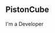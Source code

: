   <section id="hero" class="d-flex flex-column justify-content-center align-items-center">
    <div class="hero-container" data-aos="fade-in">
      <h1>PistonCube</h1>
        <p>I'm a Developer</p>
    </div>
  </section>
